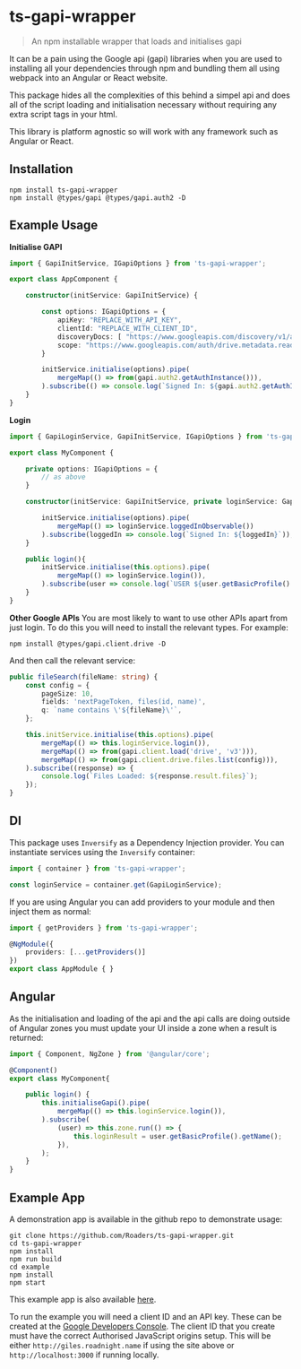 # ts-gapi-wrapper
> An npm installable wrapper that loads and initialises gapi

It can be a pain using the Google api (gapi) libraries when you are used to installing all your dependencies through npm and bundling them all using webpack into an Angular or React website.

This package hides all the complexities of this behind a simpel api and does all of the script loading and initialisation necessary without requiring any extra script tags in your html.

This library is platform agnostic so will work with any framework such as Angular or React.

## Installation

```
npm install ts-gapi-wrapper
npm install @types/gapi @types/gapi.auth2 -D
```

## Example Usage

**Initialise GAPI**

```typescript
import { GapiInitService, IGapiOptions } from 'ts-gapi-wrapper';

export class AppComponent {

    constructor(initService: GapiInitService) {

        const options: IGapiOptions = {
            apiKey: "REPLACE_WITH_API_KEY",
            clientId: "REPLACE_WITH_CLIENT_ID",
            discoveryDocs: [ "https://www.googleapis.com/discovery/v1/apis/drive/v3/rest" ],
            scope: "https://www.googleapis.com/auth/drive.metadata.readonly",
        }

        initService.initialise(options).pipe(
            mergeMap(() => from(gapi.auth2.getAuthInstance())),
        ).subscribe(() => console.log(`Signed In: ${gapi.auth2.getAuthInstance().isSignedIn.get()}`));
    }
}
```


**Login**

```typescript
import { GapiLoginService, GapiInitService, IGapiOptions } from 'ts-gapi-wrapper';

export class MyComponent {

    private options: IGapiOptions = {
        // as above
    }

    constructor(initService: GapiInitService, private loginService: GapiLoginService) {

        initService.initialise(options).pipe(
            mergeMap(() => loginService.loggedInObservable())
        ).subscribe(loggedIn => console.log(`Signed In: ${loggedIn}`));
    }

    public login(){
        initService.initialise(this.options).pipe(
            mergeMap(() => loginService.login()),
        ).subscribe(user => console.log(`USER ${user.getBasicProfile().getName()}`));
    }
}
```
**Other Google APIs**
You are most likely to want to use other APIs apart from just login. To do this you will need to install the relevant types. For example:
```
npm install @types/gapi.client.drive -D
```
And then call the relevant service:
```typescript
public fileSearch(fileName: string) {
    const config = {
        pageSize: 10,
        fields: 'nextPageToken, files(id, name)',
        q: `name contains \'${fileName}\'`,
    };

    this.initService.initialise(this.options).pipe(
        mergeMap(() => this.loginService.login()),
        mergeMap(() => from(gapi.client.load('drive', 'v3'))),
        mergeMap(() => from(gapi.client.drive.files.list(config))),
    ).subscribe((response) => {
        console.log(`Files Loaded: ${response.result.files}`);
    });
}
```

## DI
This package uses `Inversify` as a Dependency Injection provider. You can instantiate services using the `Inversify` container:
```typescript
import { container } from 'ts-gapi-wrapper';

const loginService = container.get(GapiLoginService);
```
If you are using Angular you can add providers to your module and then inject them as normal:
```typescript
import { getProviders } from 'ts-gapi-wrapper';

@NgModule({
    providers: [...getProviders()]
})
export class AppModule { }
```

## Angular
As the initialisation and loading of the api and the api calls are doing outside of Angular zones you must update your UI inside a zone when a result is returned:

```typescript
import { Component, NgZone } from '@angular/core';

@Component()
export class MyComponent{

    public login() {
        this.initialiseGapi().pipe(
            mergeMap(() => this.loginService.login()),
        ).subscribe(
            (user) => this.zone.run(() => {
                this.loginResult = user.getBasicProfile().getName();
            }),
        );
    }
}
```

## Example App

A demonstration app is available in the github repo to demonstrate usage:

```
git clone https://github.com/Roaders/ts-gapi-wrapper.git
cd ts-gapi-wrapper
npm install
npm run build
cd example
npm install
npm start
```
This example app is also available [here](http://giles.roadnight.name/gapi-wrapper/).

To run the example you will need a client ID and an API key. These can be created at the [Google Developers Console](https://console.developers.google.com). The client ID that you create must have the correct Authorised JavaScript origins setup. This will be either `http://giles.roadnight.name` if using the site above or `http://localhost:3000` if running locally.